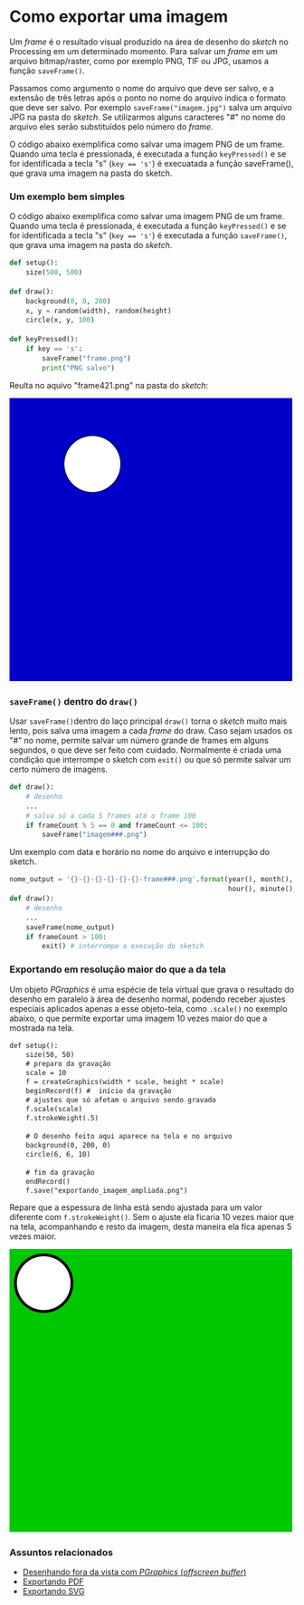 # Como exportar uma imagem

Um *frame* é o resultado visual produzido na área de desenho do *sketch* no Processing em um determinado momento. Para salvar um *frame* em um arquivo bitmap/raster, como por exemplo PNG, TIF ou JPG, usamos a função `saveFrame()`.

Passamos como argumento o nome do arquivo que deve ser salvo, e a extensão de três letras após o ponto no nome do arquivo indica o formato que deve ser salvo. Por exemplo `saveFrame("imagem.jpg")` salva um arquivo JPG na pasta do *sketch*. Se utilizarmos alguns caracteres "#" no nome do arquivo eles serão substituídos pelo número do *frame*. 

O código abaixo exemplifica como salvar uma imagem PNG de um frame. Quando uma tecla é pressionada, é executada a função `keyPressed()` e se for identificada a tecla "s" (`key == 's'`) é execuatada a função saveFrame(), que grava uma imagem na pasta do sketch.

### Um exemplo bem simples

O código abaixo exemplifica como salvar uma imagem PNG de um frame. Quando uma tecla é pressionada, é executada a função `keyPressed()` e se for identificada a tecla "s" (`key == 's'`) é executada a função `saveFrame()`, que grava uma imagem na pasta do *sketch*.

```python
def setup():
    size(500, 500)

def draw():
    background(0, 0, 200)
    x, y = random(width), random(height)
    circle(x, y, 100)

def keyPressed():
    if key == 's':
        saveFrame("frame.png")
        print("PNG salvo")
```
Reulta no aquivo "frame421.png" na pasta do *sketch*:

![frame421.png](assets/frame.png)

### `saveFrame()` dentro do `draw()`

Usar `saveFrame()`dentro do laço principal `draw()` torna o *sketch* muito mais lento, pois salva uma imagem a cada *frame* do draw. Caso sejam usados os "#" no nome, permite salvar um número grande de frames em alguns segundos, o que deve ser feito com cuidado. Normalmente é criada uma condição que interrompe o sketch com `exit()` ou que só permite salvar um certo número de imagens.

```python
def draw():
    # desenho
    ...
    # salva só a cada 5 frames até o frame 100
    if frameCount % 5 == 0 and frameCount <= 100:
        saveFrame("imagem###.png")
```

Um exemplo com data e horário no nome do arquivo e interrupção do sketch.

```python
nome_output = '{}-{}-{}-{}-{}-{}-frame###.png'.format(year(), month(), day(),
                                                      hour(), minute(), second())
def draw():
    # desenho
    ...
    saveFrame(nome_output)
    if frameCount > 100:
        exit() # interrompe a execução do sketch   
```

### Exportando em resolução maior do que a da tela

Um objeto *PGraphics* é uma espécie de tela virtual que grava o resultado do desenho em paralelo à área de desenho normal, podendo receber ajustes especiais aplicados apenas a esse objeto-tela, como `.scale()` no exemplo abaixo, o que permite exportar uma imagem 10 vezes maior do que a mostrada na tela. 
```
def setup():
    size(50, 50)
    # preparo da gravação
    scale = 10
    f = createGraphics(width * scale, height * scale)
    beginRecord(f) #  início da gravação
    # ajustes que só afetam o arquivo sendo gravado
    f.scale(scale)
    f.strokeWeight(.5)

    # O desenho feito aqui aparece na tela e no arquivo
    background(0, 200, 0)
    circle(6, 6, 10)
    
    # fim da gravação
    endRecord()
    f.save("exportando_imagem_ampliada.png")
```
Repare que a espessura de linha está sendo ajustada para um valor diferente com `f.strokeWeight()`. Sem o ajuste ela ficaria 10 vezes maior que na tela, acompanhando e resto da imagem, desta maneira ela fica apenas 5 vezes maior.

![](assets/exportando_imagem_ampliada.png)


### Assuntos relacionados

- [Desenhando fora da vista com *PGraphics* (*offscreen buffer*)](offscreen-buffer.md)
- [Exportando PDF](exportando_pdf.md)
- [Exportando SVG](exportando_Svg.md)
